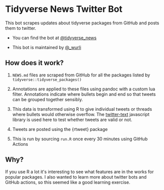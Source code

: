 # Tidyverse News Twitter Bot

This bot scrapes updates about tidyverse packages from GitHub and posts
them to twitter.

-   You can find the bot at
    [\@tidyverse_news](https://twitter.com/tidyverse_news)

-   This bot is maintained by [\@_wurli](https://twitter.com/_wurli)

## How does it work?

1.  `NEWS.md` files are scraped from GitHub for all the packages listed
    by `tidyverse::tidyverse_packages()`

2.  Annotations are applied to these files using pandoc with a custom
    lua filter. Annotations indicate where bullets begin and end so that
    tweets can be grouped together sensibly.

3.  This data is transformed using R to give individual tweets or
    threads where bullets would otherwise overflow. The
    [twitter-text](https://github.com/twitter/twitter-text) javascript
    library is used here to test whether tweets are valid or not.

4.  Tweets are posted using the {rtweet} package

5.  This is run by sourcing `run.R` once every 30 minutes using GitHub
    Actions

## Why?

If you use R a lot it's interesting to see what features are in the
works for popular packages. I also wanted to learn more about twitter
bots and GitHub actions, so this seemed like a good learning exercise.
